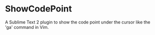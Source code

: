 ShowCodePoint
=============

A Sublime Text 2 plugin to show the code point under the cursor like the 'ga' command in Vim.